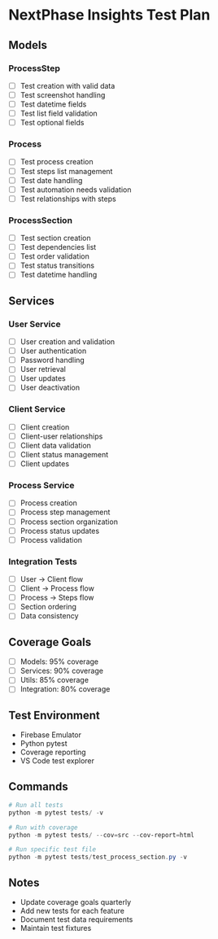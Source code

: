 # NextPhase Insights Test Plan

## Models

### ProcessStep
- [ ] Test creation with valid data
- [ ] Test screenshot handling
- [ ] Test datetime fields
- [ ] Test list field validation
- [ ] Test optional fields

### Process
- [ ] Test process creation
- [ ] Test steps list management
- [ ] Test date handling
- [ ] Test automation needs validation
- [ ] Test relationships with steps

### ProcessSection
- [ ] Test section creation
- [ ] Test dependencies list
- [ ] Test order validation
- [ ] Test status transitions
- [ ] Test datetime handling

## Services

### User Service
- [ ] User creation and validation
- [ ] User authentication
- [ ] Password handling
- [ ] User retrieval
- [ ] User updates
- [ ] User deactivation

### Client Service
- [ ] Client creation
- [ ] Client-user relationships
- [ ] Client data validation
- [ ] Client status management
- [ ] Client updates

### Process Service
- [ ] Process creation
- [ ] Process step management
- [ ] Process section organization
- [ ] Process status updates
- [ ] Process validation

### Integration Tests
- [ ] User → Client flow
- [ ] Client → Process flow
- [ ] Process → Steps flow
- [ ] Section ordering
- [ ] Data consistency

## Coverage Goals
- [ ] Models: 95% coverage
- [ ] Services: 90% coverage
- [ ] Utils: 85% coverage
- [ ] Integration: 80% coverage

## Test Environment
- Firebase Emulator
- Python pytest
- Coverage reporting
- VS Code test explorer

## Commands
```powershell
# Run all tests
python -m pytest tests/ -v

# Run with coverage
python -m pytest tests/ --cov=src --cov-report=html

# Run specific test file
python -m pytest tests/test_process_section.py -v
```

## Notes
- Update coverage goals quarterly
- Add new tests for each feature
- Document test data requirements
- Maintain test fixtures